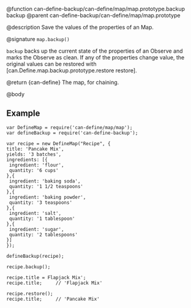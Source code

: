 @function can-define-backup/can-define/map/map.prototype.backup backup
@parent can-define-backup/can-define/map/map.prototype

@description Save the values of the properties of an Map.

@signature `map.backup()`

`backup` backs up the current state of the properties of an Observe and marks
the Observe as clean. If any of the properties change value, the original
values can be restored with [can.Define.map.backup.prototype.restore restore].

@return {can-define} The map, for chaining.

@body

## Example

```
var DefineMap = require('can-define/map/map');
var defineBackup = require('can-define-backup');

var recipe = new DefineMap("Recipe", {
title: 'Pancake Mix',
yields: '3 batches',
ingredients: [{
 ingredient: 'flour',
 quantity: '6 cups'
},{
 ingredient: 'baking soda',
 quantity: '1 1/2 teaspoons'
},{
 ingredient: 'baking powder',
 quantity: '3 teaspoons'
},{
 ingredient: 'salt',
 quantity: '1 tablespoon'
},{
 ingredient: 'sugar',
 quantity: '2 tablespoons'
}]
});

defineBackup(recipe);

recipe.backup();

recipe.title = Flapjack Mix';
recipe.title;     // 'Flapjack Mix'

recipe.restore();
recipe.title;     // 'Pancake Mix'
```

